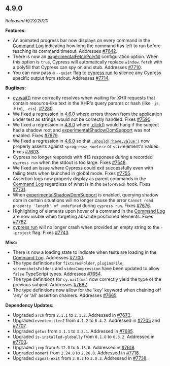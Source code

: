 ## 4.9.0

_Released 6/23/2020_

**Features:**

- An animated progress bar now displays on every command in the
  [Command Log](/guides/core-concepts/test-runner#Command-Log) indicating how
  long the command has left to run before reaching its command timeout.
  Addresses [#7642](https://github.com/cypress-io/cypress/issues/7642).
- There is now an [experimentalFetchPolyfill](/guides/references/experiments)
  configuration option. When this option is `true`, Cypress will automatically
  replace `window.fetch` with a polyfill that Cypress can spy on and stub.
  Addresses [#7710](https://github.com/cypress-io/cypress/issues/7710).
- You can now pass a `--quiet` flag to
  [cypress run](/guides/guides/command-line#cypress-run) to silence any Cypress
  specific output from stdout. Addresses
  [#7714](https://github.com/cypress-io/cypress/issues/7714).

**Bugfixes:**

- [cy.wait()](/api/commands/wait) now correctly resolves when waiting for XHR
  requests that contain resource-like text in the XHR's query params or hash
  (like `.js`, .`html`, `.css`).
  [#7280](https://github.com/cypress-io/cypress/issues/7280).
- We fixed a regression in [4.6.0](#4-6-0) where errors thrown from the
  application under test as strings would not be correctly handled. Fixes
  [#7590](https://github.com/cypress-io/cypress/issues/7590).
- We fixed a regression in [4.8.0](#4-8-0) where [.click()](/api/commands/click)
  would hang if the subject had a shadow root and
  [experimentalShadowDomSupport](/guides/references/experiments#Shadow-DOM) was
  not enabled. Fixes [#7679](https://github.com/cypress-io/cypress/issues/7679).
- We fixed a regression in [4.6.0](#4-6-0) so that
  [`.should('have.value')`](/api/commands/should) now properly asserts against
  `<progress>`, `<meter>` or `<li>` element's values. Fixes
  [#7603](https://github.com/cypress-io/cypress/issues/7603).
- Cypress no longer responds with 413 responses during a recorded `cypress run`
  when the stdout is too large. Fixes
  [#7548](https://github.com/cypress-io/cypress/issues/7548).
- We fixed an issue where Cypress could exit successfully even with failing
  tests when launched in global mode. Fixes
  [#7755](https://github.com/cypress-io/cypress/issues/7755).
- Assertion logs now properly display as parent commands in the
  [Command Log](/guides/core-concepts/test-runner#Command-Log) regardless of
  what is in the `beforeEach` hook. Fixes
  [#7731](https://github.com/cypress-io/cypress/issues/7731).
- When [experimentalShadowDomSupport](/guides/references/experiments#Shadow-DOM)
  is enabled, querying shadow dom in certain situations will no longer cause the
  error `Cannot read property 'length' of undefined` during `cypress run`. Fixes
  [#7676](https://github.com/cypress-io/cypress/issues/7676).
- Highlighting of elements upon hover of a command in the
  [Command Log](/guides/core-concepts/test-runner#Command-Log) are now visible
  when targeting absolute positioned elements. Fixes
  [#7762](https://github.com/cypress-io/cypress/issues/7762).
- [cypress run](/guides/guides/command-line#cypress-run) will no longer crash
  when provided an empty string to the `--project` flag. Fixes
  [#7743](https://github.com/cypress-io/cypress/issues/7743).

**Misc:**

- There is now a loading state to indicate when tests are loading in the
  [Command Log](/guides/core-concepts/test-runner#Command-Log). Addresses
  [#7700](https://github.com/cypress-io/cypress/issues/7700).
- The type definitions for `fixturesFolder`, `pluginsFile`, `screenshotsFolders`
  and `videoCompression` have been updated to allow `false` TypeScript types.
  Addresses [#7654](https://github.com/cypress-io/cypress/issues/7654).
- The type definitions for `cy.wait(ms)` now correctly yield the type of the
  previous subject. Addresses
  [#7682](https://github.com/cypress-io/cypress/issues/7682).
- The type definitions now allow for the 'key' keyword when chaining off 'any'
  or 'all' assertion chainers. Addresses
  [#7665](https://github.com/cypress-io/cypress/issues/7665).

**Dependency Updates:**

- Upgraded `arch` from `2.1.1` to `2.1.2`. Addressed in
  [#7672](https://github.com/cypress-io/cypress/pull/7672).
- Upgraded `eventemitter2` from `4.1.2` to `6.4.2`. Addressed in
  [#7705](https://github.com/cypress-io/cypress/pull/7705) and
  [#7707](https://github.com/cypress-io/cypress/pull/7707).
- Upgraded `getos` from `3.1.1` to `3.2.1`. Addressed in
  [#7685](https://github.com/cypress-io/cypress/pull/7685).
- Upgraded `is-installed-globally` from `0.1.0` to `0.3.2`. Addressed in
  [#7703](https://github.com/cypress-io/cypress/pull/7703).
- Upgraded `jimp` from `0.12.0` to `0.13.0`. Addressed in
  [#7618](https://github.com/cypress-io/cypress/pull/7618).
- Upgraded `moment` from `2.24.0` to `2.26.0`. Addressed in
  [#7718](https://github.com/cypress-io/cypress/pull/7718).
- Upgraded `signal-exit` from `3.0.2` to `3.0.3`. Addressed in
  [#7738](https://github.com/cypress-io/cypress/pull/7738).
